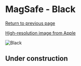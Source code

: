 # MagSafe - Black

[Return to previous page](/wallet)

[High-resolution image from Apple](https://store.storeimages.cdn-apple.com/8756/as-images.apple.com/is/MT2N3?wid=4500&hei=4500&fmt=png)

<div style="width: 500px"><img src="/almost_uncompressed/MT2N3.webp" alt="Black"></div>

## Under construction
